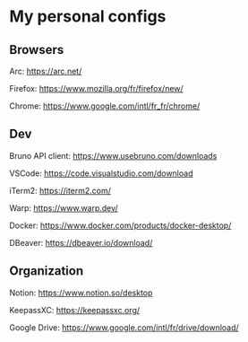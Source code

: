 # My personal configs

## Browsers
Arc: https://arc.net/

Firefox: https://www.mozilla.org/fr/firefox/new/

Chrome: https://www.google.com/intl/fr_fr/chrome/


## Dev
Bruno API client: https://www.usebruno.com/downloads

VSCode: https://code.visualstudio.com/download

iTerm2: https://iterm2.com/

Warp: https://www.warp.dev/

Docker: https://www.docker.com/products/docker-desktop/

DBeaver: https://dbeaver.io/download/


## Organization
Notion: https://www.notion.so/desktop

KeepassXC: https://keepassxc.org/

Google Drive: https://www.google.com/intl/fr/drive/download/

